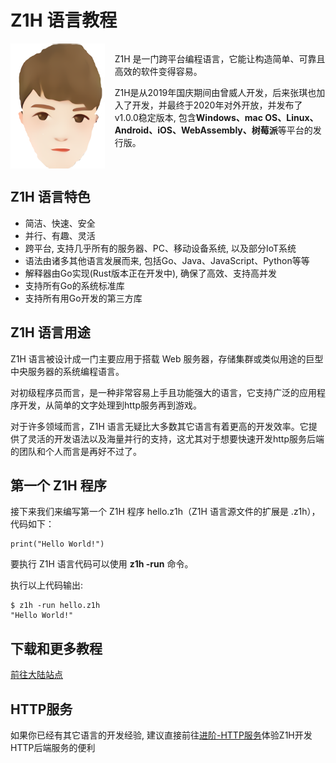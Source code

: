 # Z1H 语言教程

<script type="text/javascript">
	window.addEventListener('load', function(){
		[].slice.call(document.querySelectorAll('a')).forEach(function(e){
			switch (e.innerText) {
				case 'View project on\nGitHub':
					e.innerHTML = '<small>响应慢? 前往</small> 大陆站点';
					break;
				case 'View project on GitHub':
					e.innerHTML = '前往大陆站点';
					break;
				case 'Download\n.zip file':
					e.innerHTML = '<small>大陆站</small>下载';
					break;
				case 'Download\n.tar.gz file':
					e.innerHTML = '<small>Github站</small>下载';
					break;
				case 'GitHub Pages':
					e.parentElement.style.display = "none";
					break;
			}
		});
	});
</script>
<div style="display: flex; flex-direction: row;">
	<img src="/favicon.ico" alt="logo" height="200" />
	<div style="margin-left: 16px;">
<p>Z1H 是一门跨平台编程语言，它能让构造简单、可靠且高效的软件变得容易。</p>
<p>Z1H是从2019年国庆期间由曾威人开发，后来张琪也加入了开发，并最终于2020年对外开放，并发布了v1.0.0稳定版本, 包含<strong>Windows、mac OS、Linux、Android、iOS、WebAssembly、树莓派</strong>等平台的发行版。</p>
	</div>
</div>


## Z1H 语言特色

- 简洁、快速、安全
- 并行、有趣、灵活
- 跨平台, 支持几乎所有的服务器、PC、移动设备系统, 以及部分IoT系统
- 语法由诸多其他语言发展而来, 包括Go、Java、JavaScript、Python等等
- 解释器由Go实现(Rust版本正在开发中), 确保了高效、支持高并发
- 支持所有Go的系统标准库
- 支持所有用Go开发的第三方库

## Z1H 语言用途

Z1H 语言被设计成一门主要应用于搭载 Web 服务器，存储集群或类似用途的巨型中央服务器的系统编程语言。

对初级程序员而言，是一种非常容易上手且功能强大的语言，它支持广泛的应用程序开发，从简单的文字处理到http服务再到游戏。

对于许多领域而言，Z1H 语言无疑比大多数其它语言有着更高的开发效率。它提供了灵活的开发语法以及海量并行的支持，这尤其对于想要快速开发http服务后端的团队和个人而言是再好不过了。

## 第一个 Z1H 程序

接下来我们来编写第一个 Z1H 程序 hello.z1h（Z1H 语言源文件的扩展是 .z1h），代码如下：

```
print("Hello World!")
```

要执行 Z1H 语言代码可以使用 **z1h -run** 命令。

执行以上代码输出:

```
$ z1h -run hello.z1h 
"Hello World!"
```

## 下载和更多教程


[前往大陆站点](https://z1h.zwei.ren/)


## HTTP服务

如果你已经有其它语言的开发经验, 建议直接前往[进阶-HTTP服务](https://z1h.zwei.ren/doc/020.html)体验Z1H开发HTTP后端服务的便利
